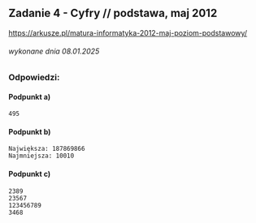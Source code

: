 ## Zadanie 4 - Cyfry // podstawa, maj 2012
https://arkusze.pl/matura-informatyka-2012-maj-poziom-podstawowy/
###### wykonane dnia 08.01.2025

### Odpowiedzi:

#### Podpunkt a)
```
495
```

#### Podpunkt b)
```
Największa: 187869866
Najmniejsza: 10010
```

#### Podpunkt c)
```
2389
23567
123456789
3468
```